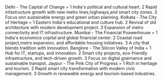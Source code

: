 Delhi - The Capital of Change = 1 India's political and cultural heart. 2 Rapid infastructure growth with new metro lines,highways,and smart city zones. 3 Focus onn sustainable energy and green urban planning.
Kolkata - The City of Heritage = 1 Eastern India's educational and culture hub. 2 Revival of old architecture with modern development project. 3 Expansion of metro connectivity and IT infrastructure.
Mumbai - The Financial Poawerhouse = 1 India's economice copital and global financial center. 2 Coastal road project,metro expansion, and affordable housing initiatives. 3 A city that blends tradition with innovation.
Banglore - The Silicon Valley of India = 1 Hub for IT, startups, and innovation. 2 Smart city projects, eco-friendly infrastructure, and tech-driven growth. 3 Focus on digital goernance and sustainable transpot.
Jaypur - The Pink City of Progress = 1 Rich in heritage and tourism. 2 Rapid smart city transformation with modern civic management. 3 Growth in renewable energy and tourism-based industries.
